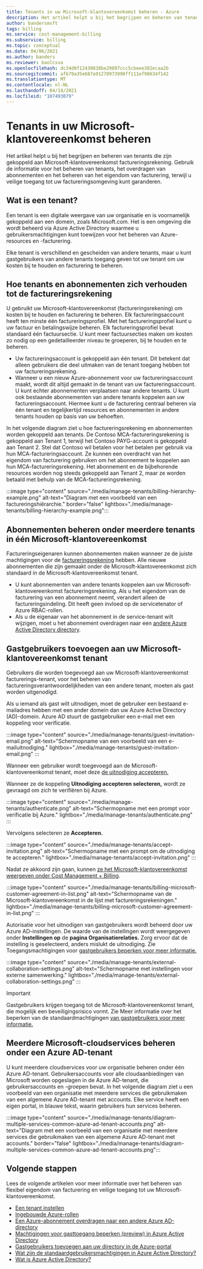 ```yaml
---
title: Tenants in uw Microsoft-klantovereenkomst beheren - Azure
description: Het artikel helpt u bij het begrijpen en beheren van tenants die zijn gekoppeld aan Microsoft-klantovereenkomst factureringsrekening.
author: bandersmsft
tags: billing
ms.service: cost-management-billing
ms.subservice: billing
ms.topic: conceptual
ms.date: 04/06/2021
ms.author: banders
ms.reviewer: baolcsva
ms.openlocfilehash: dc34d0f12430838be29897ccc5cbeee382ecaa2b
ms.sourcegitcommit: afb79a35e687a91270973990ff111ef90634f142
ms.translationtype: MT
ms.contentlocale: nl-NL
ms.lasthandoff: 04/14/2021
ms.locfileid: "107493079"
---
```

# <a name="manage-tenants-in-your-microsoft-customer-agreement-billing-account"></a>Tenants in uw Microsoft-klantovereenkomst beheren

Het artikel helpt u bij het begrijpen en beheren van tenants die zijn gekoppeld aan Microsoft-klantovereenkomst factureringsrekening. Gebruik de informatie voor het beheren van tenants, het overdragen van abonnementen en het beheren van het eigendom van facturering, terwijl u veilige toegang tot uw factureringsomgeving kunt garanderen.

## <a name="whats-a-tenant"></a>Wat is een tenant?

Een tenant is een digitale weergave van uw organisatie en is voornamelijk gekoppeld aan een domein, zoals Microsoft.com. Het is een omgeving die wordt beheerd via Azure Active Directory waarmee u gebruikersmachtigingen kunt toewijzen voor het beheren van Azure-resources en -facturering.

Elke tenant is verschillend en gescheiden van andere tenants, maar u kunt gastgebruikers van andere tenants toegang geven tot uw tenant om uw kosten bij te houden en facturering te beheren.

## <a name="how-tenants-and-subscriptions-relate-to-billing-account"></a>Hoe tenants en abonnementen zich verhouden tot de factureringsrekening

U gebruikt uw Microsoft-klantovereenkomst (factureringsrekening) om kosten bij te houden en facturering te beheren. Elk factureringsaccount heeft ten minste één factureringsprofiel. Met het factureringsprofiel kunt u uw factuur en betalingswijze beheren. Elk factureringsprofiel bevat standaard één factuursectie. U kunt meer factuursecties maken om kosten zo nodig op een gedetailleerder niveau te groeperen, bij te houden en te beheren.

- Uw factureringsaccount is gekoppeld aan één tenant. Dit betekent dat alleen gebruikers die deel uitmaken van de tenant toegang hebben tot uw factureringsrekening.
- Wanneer u een nieuw Azure-abonnement voor uw factureringsaccount maakt, wordt dit altijd gemaakt in de tenant van uw factureringsaccount. U kunt echter abonnementen verplaatsen naar andere tenants. U kunt ook bestaande abonnementen van andere tenants koppelen aan uw factureringsaccount. Hiermee kunt u de facturering centraal beheren via één tenant en tegelijkertijd resources en abonnementen in andere tenants houden op basis van uw behoeften.

In het volgende diagram ziet u hoe factureringsrekening en abonnementen worden gekoppeld aan tenants. De Contoso MCA-factureringsrekening is gekoppeld aan Tenant 1, terwijl het Contoso PAYG-account is gekoppeld aan Tenant 2. Stel dat Contoso wil betalen voor het betalen per gebruik via hun MCA-factureringsaccount. Ze kunnen een overdracht van het eigendom van facturering gebruiken om het abonnement te koppelen aan hun MCA-factureringsrekening. Het abonnement en de bijbehorende resources worden nog steeds gekoppeld aan Tenant 2, maar ze worden betaald met behulp van de MCA-factureringsrekening.

:::image type="content" source="./media/manage-tenants/billing-hierarchy-example.png" alt-text="Diagram met een voorbeeld van een factureringshiërarchie." border="false" lightbox="./media/manage-tenants/billing-hierarchy-example.png":::

## <a name="manage-subscriptions-under-multiple-tenants-in-a-single-microsoft-customer-agreement"></a>Abonnementen beheren onder meerdere tenants in één Microsoft-klantovereenkomst

Factureringseigenaren kunnen abonnementen maken wanneer ze de juiste machtigingen voor de [factureringsrekening](../manage/understand-mca-roles.md#subscription-billing-roles-and-tasks) hebben. Alle nieuwe abonnementen die zijn gemaakt onder de Microsoft-klantovereenkomst zich standaard in de Microsoft-klantovereenkomst tenant.

- U kunt abonnementen van andere tenants koppelen aan uw Microsoft-klantovereenkomst factureringsrekening. Als u het eigendom van de facturering van een abonnement neemt, verandert alleen de factureringsindeling. Dit heeft geen invloed op de servicetenator of Azure RBAC-rollen.
- Als u de eigenaar van het abonnement in de service-tenant wilt wijzigen, moet u het abonnement overdragen naar een [andere Azure Active Directory directory](../../role-based-access-control/transfer-subscription.md).

## <a name="add-guest-users-to-your-microsoft-customer-agreement-tenant"></a>Gastgebruikers toevoegen aan uw Microsoft-klantovereenkomst tenant

Gebruikers die worden toegevoegd aan uw Microsoft-klantovereenkomst facturerings-tenant, voor het beheren van factureringsverantwoordelijkheden van een andere tenant, moeten als gast worden uitgenodigd.

Als u iemand als gast wilt uitnodigen, moet de gebruiker een bestaand e-mailadres hebben met een ander domein dan uw Azure Active Directory (AD)-domein. Azure AD stuurt de gastgebruiker een e-mail met een koppeling voor verificatie.

:::image type="content" source="./media/manage-tenants/guest-invitation-email.png" alt-text="Schermopname van een voorbeeld van een e-mailuitnodiging." lightbox="./media/manage-tenants/guest-invitation-email.png" :::

Wanneer een gebruiker wordt toegevoegd aan de Microsoft-klantovereenkomst tenant, moet deze [de uitnodiging accepteren.](../../active-directory/external-identities/b2b-quickstart-add-guest-users-portal.md#accept-the-invitation)

Wanneer ze de koppeling **Uitnodiging accepteren selecteren,** wordt ze gevraagd om zich te verifiëren bij Azure.

:::image type="content" source="./media/manage-tenants/authenticate.png" alt-text="Schermopname met een prompt voor verificatie bij Azure." lightbox="./media/manage-tenants/authenticate.png" :::

Vervolgens selecteren ze **Accepteren.**

:::image type="content" source="./media/manage-tenants/accept-invitation.png" alt-text="Schermopname met een prompt om de uitnodiging te accepteren." lightbox="./media/manage-tenants/accept-invitation.png" :::

Nadat ze akkoord zijn gaan, kunnen [ze het Microsoft-klantovereenkomst weergeven onder Cost Management + Billing](../understand/mca-overview.md#check-access-to-a-microsoft-customer-agreement).

:::image type="content" source="./media/manage-tenants/billing-microsoft-customer-agreement-in-list.png" alt-text="Schermopname van de Microsoft-klantovereenkomst in de lijst met factureringsrekeningen." lightbox="./media/manage-tenants/billing-microsoft-customer-agreement-in-list.png" :::

Autorisatie voor het uitnodigen van gastgebruikers wordt beheerd door uw Azure AD-instellingen. De waarde van de instellingen wordt weergegeven onder **Instellingen op** de **pagina Organisatierelaties.** Zorg ervoor dat de instelling is geselecteerd, anders mislukt de uitnodiging. Zie Toegangsmachtigingen voor [gastgebruikers beperken voor meer informatie.](../../active-directory/enterprise-users/users-restrict-guest-permissions.md)

:::image type="content" source="./media/manage-tenants/external-collaboration-settings.png" alt-text="Schermopname met instellingen voor externe samenwerking." lightbox="./media/manage-tenants/external-collaboration-settings.png" :::

> [!IMPORTANT]
> Gastgebruikers krijgen toegang tot de Microsoft-klantovereenkomst tenant, die mogelijk een beveiligingsrisico vormt. Zie Meer informatie over het beperken van de standaardmachtigingen [van gastgebruikers voor meer informatie.](../../active-directory/fundamentals/users-default-permissions.md#restrict-member-users-default-permissions)

## <a name="manage-multiple-microsoft-cloud-services-under-an-azure-ad-tenant"></a>Meerdere Microsoft-cloudservices beheren onder een Azure AD-tenant

U kunt meerdere cloudservices voor uw organisatie beheren onder één Azure AD-tenant. Gebruikersaccounts voor alle cloudaanbiedingen van Microsoft worden opgeslagen in de Azure AD-tenant, die gebruikersaccounts en -groepen bevat. In het volgende diagram ziet u een voorbeeld van een organisatie met meerdere services die gebruikmaken van een algemene Azure AD-tenant met accounts. Elke service heeft een eigen portal, in blauwe tekst, waarin gebruikers hun services beheren.

:::image type="content" source="./media/manage-tenants/diagram-multiple-services-common-azure-ad-tenant-accounts.png" alt-text="Diagram met een voorbeeld van een organisatie met meerdere services die gebruikmaken van een algemene Azure AD-tenant met accounts." border="false" lightbox="./media/manage-tenants/diagram-multiple-services-common-azure-ad-tenant-accounts.png":::

## <a name="next-steps"></a>Volgende stappen

Lees de volgende artikelen voor meer informatie over het beheren van flexibel eigendom van facturering en veilige toegang tot uw Microsoft-klantovereenkomst.

- [Een tenant instellen](../../active-directory/develop/quickstart-create-new-tenant.md)
- [Ingebouwde Azure-rollen](../../role-based-access-control/built-in-roles.md)
- [Een Azure-abonnement overdragen naar een andere Azure AD-directory](../../role-based-access-control/transfer-subscription.md)
- [Machtigingen voor gasttoegang beperken (preview) in Azure Active Directory](../../active-directory/enterprise-users/users-restrict-guest-permissions.md)
- [Gastgebruikers toevoegen aan uw directory in de Azure-portal](../../active-directory/external-identities/b2b-quickstart-add-guest-users-portal.md#accept-the-invitation)
- [Wat zijn de standaardgebruikersmachtigingen in Azure Active Directory?](../../active-directory/external-identities/b2b-quickstart-add-guest-users-portal.md#accept-the-invitation)
- [Wat is Azure Active Directory?](../../active-directory/fundamentals/active-directory-whatis.md)